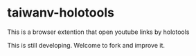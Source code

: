 # taiwanv-holotools

This is a browser extention that open youtube links by holotools

This is still developing. Welcome to fork and improve it.
